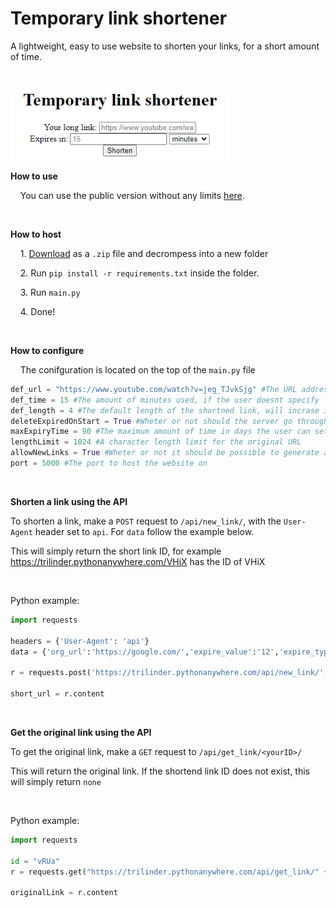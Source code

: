 # Temporary link shortener

 A lightweight, easy to use website to shorten your links, for a short  amount of time.

‏‏‎ ‎

<img title="" src="screenshots/mainPage.png" alt="" width="350">

**How to use**

    You can use the public version without any limits [here](https://trilinder.pythonanywhere.com/).

‏‏‎ ‎

**How to host**

    1. [Download](https://github.com/TriLinder/TempLinkShortener/archive/refs/heads/main.zip) as a `.zip` file and decrompess into a new folder

    2. Run `pip install -r requirements.txt` inside the folder.

    3. Run `main.py`

    4. Done!

‏‏‎ ‎

**How to configure**

    The conifguration is located on the top of the `main.py` file

```python
def_url = "https://www.youtube.com/watch?v=jeg_TJvkSjg" #The URL address used, if the user doesnt set one
def_time = 15 #The amount of minutes used, if the user doesnt specify
def_length = 4 #The default length of the shortned link, will incrase itself if the links start running out
deleteExpiredOnStart = True #Wheter or not should the server go through all links and delete expired ones on startup, this could take a while with a lot of links
maxExpiryTime = 90 #The maximum amount of time in days the user can set the expiry time to
lengthLimit = 1024 #A character length limit for the original URL
allowNewLinks = True #Wheter or not it should be possible to generate a new short link, might be useful to set to False, if you plan to shut down the site soon
port = 5000 #The port to host the website on
```

‏‏‎ ‎

**Shorten a link using the API**

To shorten a link, make a `POST` request to `/api/new_link/`, with the `User-Agent` header set to `api`. For `data` follow the example below.



This will simply return the short link ID, for example https://trilinder.pythonanywhere.com/VHiX has the ID of VHiX

‏‏‎ ‎

Python example:

```python
import requests

headers = {'User-Agent': 'api'}
data = {'org_url':'https://google.com/','expire_value':'12','expire_type':'minutes'}

r = requests.post('https://trilinder.pythonanywhere.com/api/new_link/',headers=headers,data=data)

short_url = r.content
```

‏‏‎ ‎

**Get the original link using the API**

To get the original link, make a `GET` request to `/api/get_link/<yourID>/`

This will return the original link. If the shortend link ID does not exist, this will simply return `none`

‏‏‎ ‎

Python example:

```python
import requests

id = "vRUa"
r = requests.get("https://trilinder.pythonanywhere.com/api/get_link/" + id)

originalLink = r.content
```
